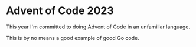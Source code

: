 Advent of Code 2023
====================

This year I'm committed to doing Advent of Code in an unfamiliar language.

This is by no means a good example of good Go code.